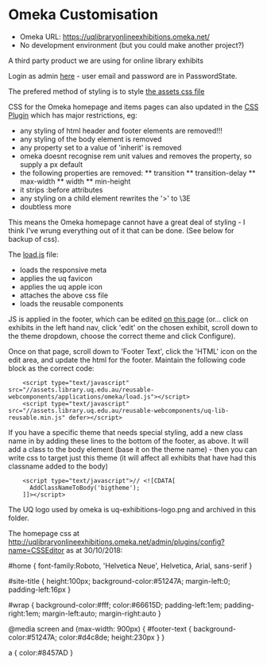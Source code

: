 # Omeka Customisation

- Omeka URL: https://uqlibraryonlineexhibitions.omeka.net/
- No development environment (but you could make another project?)

A third party product we are using for online library exhibits

Login as admin [here](https://uqlibraryonlineexhibitions.omeka.net/admin/) - user email and password are in PasswordState.

The prefered method of styling is to style [the assets css file](https://github.com/uqlibrary/uqlibrary-reusable-components/blob/master/applications/omeka/custom-styles.scss)

CSS for the Omeka homepage and items pages can also updated in the [CSS Plugin](http://uqlibraryonlineexhibitions.omeka.net/admin/plugins)
which has major restrictions, eg:

* any styling of html header and footer elements are removed!!!
* any styling of the body element is removed
* any property set to a value of 'inherit' is removed
* omeka doesnt recognise rem unit values and removes the property, so supply a px default
* the following properties are removed:
** transition
** transition-delay
** max-width
** width
** min-height
* it strips :before attributes
* any styling on a child element rewrites the '>' to \3E
* doubtless more

This means the Omeka homepage cannot have a great deal of styling - I think I've wrung everything out of it that can be done. (See below for backup of css).

The [load.js](//assets.library.uq.edu.au/reusable-webcomponents/applications/omeka/load.js) file:

* loads the responsive meta
* applies the uq favicon
* applies the uq apple icon
* attaches the above css file
* loads the reusable components

JS is applied in the footer, which can be edited [on this page](http://uqlibraryonlineexhibitions.omeka.net/admin/exhibits/theme-config/1) (or... click on exhibits in the left hand nav, click 'edit' on the chosen exhibit, scroll down to the theme dropdown, choose the correct theme and click Configure).

Once on that page, scroll down to 'Footer Text', click the 'HTML' icon on the edit area, and update the html for the footer. Maintain the following code block as the correct code:

        <script type="text/javascript" src="//assets.library.uq.edu.au/reusable-webcomponents/applications/omeka/load.js"></script>
        <script type="text/javascript" src="//assets.library.uq.edu.au/reusable-webcomponents/uq-lib-reusable.min.js" defer></script>

If you have a specific theme that needs special styling, add a new class name in by adding these lines to the bottom of the footer, as above. It will add a class to the body element (base it on the theme name) - then you can write css to target just this theme (it will affect all exhibits that have had this classname added to the body)

        <script type="text/javascript">// <![CDATA[
          AddClassNameToBody('bigtheme');
        ]]></script>  

The UQ logo used by omeka is uq-exhibitions-logo.png and archived in this folder.

The homepage css at http://uqlibraryonlineexhibitions.omeka.net/admin/plugins/config?name=CSSEditor as at 30/10/2018:

#home {
font-family:Roboto, 'Helvetica Neue', Helvetica, Arial, sans-serif
}

#site-title {
height:100px;
background-color:#51247A;
margin-left:0;
padding-left:16px
}

#wrap {
background-color:#fff;
color:#66615D;
padding-left:1em;
padding-right:1em;
margin-left:auto;
margin-right:auto
}

@media screen and (max-width: 900px) {
#footer-text {
background-color:#51247A;
color:#d4c8de;
height:230px
}
}

a {
color:#8457AD
}